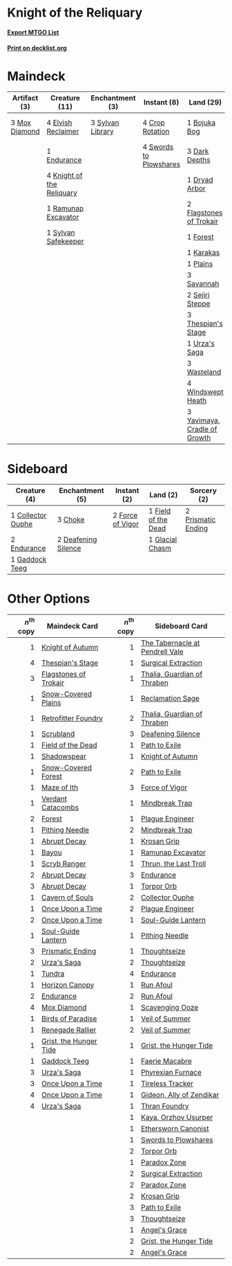 # Knight of the Reliquary

#### [Export MTGO List](../collection/Knight%20of%20the%20Reliquary/Knight%20of%20the%20Reliquary.txt)
#### [Print on decklist.org](http://decklist.org/?deckmain=1%09Bojuka%20Bog%0A4%09Crop%20Rotation%0A3%09Dark%20Depths%0A1%09Dryad%20Arbor%0A4%09Elvish%20Reclaimer%0A1%09Endurance%0A2%09Flagstones%20of%20Trokair%0A1%09Forest%0A4%09Green%20Sun's%20Zenith%0A1%09Karakas%0A4%09Knight%20of%20the%20Reliquary%0A3%09Mox%20Diamond%0A1%09Plains%0A2%09Prismatic%20Ending%0A1%09Ramunap%20Excavator%0A3%09Savannah%0A2%09Sejiri%20Steppe%0A4%09Swords%20to%20Plowshares%0A3%09Sylvan%20Library%0A1%09Sylvan%20Safekeeper%0A3%09Thespian's%20Stage%0A1%09Urza's%20Saga%0A3%09Wasteland%0A4%09Windswept%20Heath%0A3%09Yavimaya,%20Cradle%20of%20Growth&deckside=3%09Choke%0A1%09Collector%20Ouphe%0A2%09Deafening%20Silence%0A2%09Endurance%0A1%09Field%20of%20the%20Dead%0A2%09Force%20of%20Vigor%0A1%09Gaddock%20Teeg%0A1%09Glacial%20Chasm%0A2%09Prismatic%20Ending)
# Maindeck

|                                     Artifact (3)                                     |                                           Creature (11)                                            |                                     Enchantment (3)                                     |                                         Instant (8)                                          |                                               Land (29)                                               |                                          Sorcery (6)                                          |
|--------------------------------------------------------------------------------------|----------------------------------------------------------------------------------------------------|-----------------------------------------------------------------------------------------|----------------------------------------------------------------------------------------------|-------------------------------------------------------------------------------------------------------|-----------------------------------------------------------------------------------------------|
|3 [Mox Diamond](http://gatherer.wizards.com/Pages/Card/Details.aspx?multiverseid=5193)|4 [Elvish Reclaimer](http://gatherer.wizards.com/Pages/Card/Details.aspx?multiverseid=466923)       |3 [Sylvan Library](http://gatherer.wizards.com/Pages/Card/Details.aspx?multiverseid=2240)|4 [Crop Rotation](http://gatherer.wizards.com/Pages/Card/Details.aspx?multiverseid=417430)    |1 [Bojuka Bog](http://gatherer.wizards.com/Pages/Card/Details.aspx?multiverseid=376269)                |4 [Green Sun's Zenith](http://gatherer.wizards.com/Pages/Card/Details.aspx?multiverseid=413711)|
|                                                                                      |1 [Endurance](http://gatherer.wizards.com/Pages/Card/Details.aspx?multiverseid=522233)              |                                                                                         |4 [Swords to Plowshares](http://gatherer.wizards.com/Pages/Card/Details.aspx?multiverseid=869)|3 [Dark Depths](http://gatherer.wizards.com/Pages/Card/Details.aspx?multiverseid=121155)               |2 [Prismatic Ending](http://gatherer.wizards.com/Pages/Card/Details.aspx?multiverseid=522101)  |
|                                                                                      |4 [Knight of the Reliquary](http://gatherer.wizards.com/Pages/Card/Details.aspx?multiverseid=189145)|                                                                                         |                                                                                              |1 [Dryad Arbor](http://gatherer.wizards.com/Pages/Card/Details.aspx?multiverseid=136196)               |                                                                                               |
|                                                                                      |1 [Ramunap Excavator](http://gatherer.wizards.com/Pages/Card/Details.aspx?multiverseid=430818)      |                                                                                         |                                                                                              |2 [Flagstones of Trokair](http://gatherer.wizards.com/Pages/Card/Details.aspx?multiverseid=116733)     |                                                                                               |
|                                                                                      |1 [Sylvan Safekeeper](http://gatherer.wizards.com/Pages/Card/Details.aspx?multiverseid=389709)      |                                                                                         |                                                                                              |1 [Forest](http://gatherer.wizards.com/Pages/Card/Details.aspx?multiverseid=439860)                    |                                                                                               |
|                                                                                      |                                                                                                    |                                                                                         |                                                                                              |1 [Karakas](http://gatherer.wizards.com/Pages/Card/Details.aspx?multiverseid=413782)                   |                                                                                               |
|                                                                                      |                                                                                                    |                                                                                         |                                                                                              |1 [Plains](http://gatherer.wizards.com/Pages/Card/Details.aspx?multiverseid=439856)                    |                                                                                               |
|                                                                                      |                                                                                                    |                                                                                         |                                                                                              |3 [Savannah](http://gatherer.wizards.com/Pages/Card/Details.aspx?multiverseid=881)                     |                                                                                               |
|                                                                                      |                                                                                                    |                                                                                         |                                                                                              |2 [Sejiri Steppe](http://gatherer.wizards.com/Pages/Card/Details.aspx?multiverseid=243453)             |                                                                                               |
|                                                                                      |                                                                                                    |                                                                                         |                                                                                              |3 [Thespian's Stage](http://gatherer.wizards.com/Pages/Card/Details.aspx?multiverseid=366353)          |                                                                                               |
|                                                                                      |                                                                                                    |                                                                                         |                                                                                              |1 [Urza's Saga](http://gatherer.wizards.com/Pages/Card/Details.aspx?multiverseid=522335)               |                                                                                               |
|                                                                                      |                                                                                                    |                                                                                         |                                                                                              |3 [Wasteland](http://gatherer.wizards.com/Pages/Card/Details.aspx?multiverseid=413790)                 |                                                                                               |
|                                                                                      |                                                                                                    |                                                                                         |                                                                                              |4 [Windswept Heath](http://gatherer.wizards.com/Pages/Card/Details.aspx?multiverseid=405115)           |                                                                                               |
|                                                                                      |                                                                                                    |                                                                                         |                                                                                              |3 [Yavimaya, Cradle of Growth](http://gatherer.wizards.com/Pages/Card/Details.aspx?multiverseid=522337)|                                                                                               |


# Sideboard

|                                        Creature (4)                                        |                                       Enchantment (5)                                        |                                        Instant (2)                                        |                                           Land (2)                                           |                                         Sorcery (2)                                         |
|--------------------------------------------------------------------------------------------|----------------------------------------------------------------------------------------------|-------------------------------------------------------------------------------------------|----------------------------------------------------------------------------------------------|---------------------------------------------------------------------------------------------|
|1 [Collector Ouphe](http://gatherer.wizards.com/Pages/Card/Details.aspx?multiverseid=464107)|3 [Choke](http://gatherer.wizards.com/Pages/Card/Details.aspx?multiverseid=45431)             |2 [Force of Vigor](http://gatherer.wizards.com/Pages/Card/Details.aspx?multiverseid=464113)|1 [Field of the Dead](http://gatherer.wizards.com/Pages/Card/Details.aspx?multiverseid=467001)|2 [Prismatic Ending](http://gatherer.wizards.com/Pages/Card/Details.aspx?multiverseid=522101)|
|2 [Endurance](http://gatherer.wizards.com/Pages/Card/Details.aspx?multiverseid=522233)      |2 [Deafening Silence](http://gatherer.wizards.com/Pages/Card/Details.aspx?multiverseid=472972)|                                                                                           |1 [Glacial Chasm](http://gatherer.wizards.com/Pages/Card/Details.aspx?multiverseid=2752)      |                                                                                             |
|1 [Gaddock Teeg](http://gatherer.wizards.com/Pages/Card/Details.aspx?multiverseid=140188)   |                                                                                              |                                                                                           |                                                                                              |                                                                                             |


# Other Options

|*n*<sup>th</sup> copy|                                          Maindeck Card                                          |*n*<sup>th</sup> copy|                                             Sideboard Card                                             |
|--------------------:|-------------------------------------------------------------------------------------------------|--------------------:|--------------------------------------------------------------------------------------------------------|
|                    1|[Knight of Autumn](http://gatherer.wizards.com/Pages/Card/Details.aspx?multiverseid=452933)      |                    1|[The Tabernacle at Pendrell Vale](http://gatherer.wizards.com/Pages/Card/Details.aspx?multiverseid=1690)|
|                    4|[Thespian's Stage](http://gatherer.wizards.com/Pages/Card/Details.aspx?multiverseid=366353)      |                    1|[Surgical Extraction](http://gatherer.wizards.com/Pages/Card/Details.aspx?multiverseid=397706)          |
|                    3|[Flagstones of Trokair](http://gatherer.wizards.com/Pages/Card/Details.aspx?multiverseid=116733) |                    1|[Thalia, Guardian of Thraben](http://gatherer.wizards.com/Pages/Card/Details.aspx?multiverseid=442025)  |
|                    1|[Snow-Covered Plains](http://gatherer.wizards.com/Pages/Card/Details.aspx?multiverseid=121267)   |                    1|[Reclamation Sage](http://gatherer.wizards.com/Pages/Card/Details.aspx?multiverseid=389651)             |
|                    1|[Retrofitter Foundry](http://gatherer.wizards.com/Pages/Card/Details.aspx?multiverseid=450658)   |                    2|[Thalia, Guardian of Thraben](http://gatherer.wizards.com/Pages/Card/Details.aspx?multiverseid=442025)  |
|                    1|[Scrubland](http://gatherer.wizards.com/Pages/Card/Details.aspx?multiverseid=882)                |                    3|[Deafening Silence](http://gatherer.wizards.com/Pages/Card/Details.aspx?multiverseid=472972)            |
|                    1|[Field of the Dead](http://gatherer.wizards.com/Pages/Card/Details.aspx?multiverseid=467001)     |                    1|[Path to Exile](http://gatherer.wizards.com/Pages/Card/Details.aspx?multiverseid=220511)                |
|                    1|[Shadowspear](http://gatherer.wizards.com/Pages/Card/Details.aspx?multiverseid=476487)           |                    1|[Knight of Autumn](http://gatherer.wizards.com/Pages/Card/Details.aspx?multiverseid=452933)             |
|                    1|[Snow-Covered Forest](http://gatherer.wizards.com/Pages/Card/Details.aspx?multiverseid=121192)   |                    2|[Path to Exile](http://gatherer.wizards.com/Pages/Card/Details.aspx?multiverseid=220511)                |
|                    1|[Maze of Ith](http://gatherer.wizards.com/Pages/Card/Details.aspx?multiverseid=1824)             |                    3|[Force of Vigor](http://gatherer.wizards.com/Pages/Card/Details.aspx?multiverseid=464113)               |
|                    1|[Verdant Catacombs](http://gatherer.wizards.com/Pages/Card/Details.aspx?multiverseid=405113)     |                    1|[Mindbreak Trap](http://gatherer.wizards.com/Pages/Card/Details.aspx?multiverseid=197532)               |
|                    2|[Forest](http://gatherer.wizards.com/Pages/Card/Details.aspx?multiverseid=439860)                |                    1|[Plague Engineer](http://gatherer.wizards.com/Pages/Card/Details.aspx?multiverseid=464049)              |
|                    1|[Pithing Needle](http://gatherer.wizards.com/Pages/Card/Details.aspx?multiverseid=129526)        |                    2|[Mindbreak Trap](http://gatherer.wizards.com/Pages/Card/Details.aspx?multiverseid=197532)               |
|                    1|[Abrupt Decay](http://gatherer.wizards.com/Pages/Card/Details.aspx?multiverseid=456061)          |                    1|[Krosan Grip](http://gatherer.wizards.com/Pages/Card/Details.aspx?multiverseid=376394)                  |
|                    1|[Bayou](http://gatherer.wizards.com/Pages/Card/Details.aspx?multiverseid=879)                    |                    1|[Ramunap Excavator](http://gatherer.wizards.com/Pages/Card/Details.aspx?multiverseid=430818)            |
|                    1|[Scryb Ranger](http://gatherer.wizards.com/Pages/Card/Details.aspx?multiverseid=118924)          |                    1|[Thrun, the Last Troll](http://gatherer.wizards.com/Pages/Card/Details.aspx?multiverseid=214050)        |
|                    2|[Abrupt Decay](http://gatherer.wizards.com/Pages/Card/Details.aspx?multiverseid=456061)          |                    3|[Endurance](http://gatherer.wizards.com/Pages/Card/Details.aspx?multiverseid=522233)                    |
|                    3|[Abrupt Decay](http://gatherer.wizards.com/Pages/Card/Details.aspx?multiverseid=456061)          |                    1|[Torpor Orb](http://gatherer.wizards.com/Pages/Card/Details.aspx?multiverseid=233069)                   |
|                    1|[Cavern of Souls](http://gatherer.wizards.com/Pages/Card/Details.aspx?multiverseid=278058)       |                    2|[Collector Ouphe](http://gatherer.wizards.com/Pages/Card/Details.aspx?multiverseid=464107)              |
|                    1|[Once Upon a Time](http://gatherer.wizards.com/Pages/Card/Details.aspx?multiverseid=473131)      |                    2|[Plague Engineer](http://gatherer.wizards.com/Pages/Card/Details.aspx?multiverseid=464049)              |
|                    2|[Once Upon a Time](http://gatherer.wizards.com/Pages/Card/Details.aspx?multiverseid=473131)      |                    1|[Soul-Guide Lantern](http://gatherer.wizards.com/Pages/Card/Details.aspx?multiverseid=476488)           |
|                    1|[Soul-Guide Lantern](http://gatherer.wizards.com/Pages/Card/Details.aspx?multiverseid=476488)    |                    1|[Pithing Needle](http://gatherer.wizards.com/Pages/Card/Details.aspx?multiverseid=129526)               |
|                    3|[Prismatic Ending](http://gatherer.wizards.com/Pages/Card/Details.aspx?multiverseid=522101)      |                    1|[Thoughtseize](http://gatherer.wizards.com/Pages/Card/Details.aspx?multiverseid=438676)                 |
|                    2|[Urza's Saga](http://gatherer.wizards.com/Pages/Card/Details.aspx?multiverseid=522335)           |                    2|[Thoughtseize](http://gatherer.wizards.com/Pages/Card/Details.aspx?multiverseid=438676)                 |
|                    1|[Tundra](http://gatherer.wizards.com/Pages/Card/Details.aspx?multiverseid=885)                   |                    4|[Endurance](http://gatherer.wizards.com/Pages/Card/Details.aspx?multiverseid=522233)                    |
|                    1|[Horizon Canopy](http://gatherer.wizards.com/Pages/Card/Details.aspx?multiverseid=409571)        |                    1|[Run Afoul](http://gatherer.wizards.com/Pages/Card/Details.aspx?multiverseid=485524)                    |
|                    2|[Endurance](http://gatherer.wizards.com/Pages/Card/Details.aspx?multiverseid=522233)             |                    2|[Run Afoul](http://gatherer.wizards.com/Pages/Card/Details.aspx?multiverseid=485524)                    |
|                    4|[Mox Diamond](http://gatherer.wizards.com/Pages/Card/Details.aspx?multiverseid=5193)             |                    1|[Scavenging Ooze](http://gatherer.wizards.com/Pages/Card/Details.aspx?multiverseid=420783)              |
|                    1|[Birds of Paradise](http://gatherer.wizards.com/Pages/Card/Details.aspx?multiverseid=129906)     |                    1|[Veil of Summer](http://gatherer.wizards.com/Pages/Card/Details.aspx?multiverseid=466952)               |
|                    1|[Renegade Rallier](http://gatherer.wizards.com/Pages/Card/Details.aspx?multiverseid=423800)      |                    2|[Veil of Summer](http://gatherer.wizards.com/Pages/Card/Details.aspx?multiverseid=466952)               |
|                    1|[Grist, the Hunger Tide](http://gatherer.wizards.com/Pages/Card/Details.aspx?multiverseid=522278)|                    1|[Grist, the Hunger Tide](http://gatherer.wizards.com/Pages/Card/Details.aspx?multiverseid=522278)       |
|                    1|[Gaddock Teeg](http://gatherer.wizards.com/Pages/Card/Details.aspx?multiverseid=140188)          |                    1|[Faerie Macabre](http://gatherer.wizards.com/Pages/Card/Details.aspx?multiverseid=201822)               |
|                    3|[Urza's Saga](http://gatherer.wizards.com/Pages/Card/Details.aspx?multiverseid=522335)           |                    1|[Phyrexian Furnace](http://gatherer.wizards.com/Pages/Card/Details.aspx?multiverseid=4438)              |
|                    3|[Once Upon a Time](http://gatherer.wizards.com/Pages/Card/Details.aspx?multiverseid=473131)      |                    1|[Tireless Tracker](http://gatherer.wizards.com/Pages/Card/Details.aspx?multiverseid=409997)             |
|                    4|[Once Upon a Time](http://gatherer.wizards.com/Pages/Card/Details.aspx?multiverseid=473131)      |                    1|[Gideon, Ally of Zendikar](http://gatherer.wizards.com/Pages/Card/Details.aspx?multiverseid=401897)     |
|                    4|[Urza's Saga](http://gatherer.wizards.com/Pages/Card/Details.aspx?multiverseid=522335)           |                    1|[Thran Foundry](http://gatherer.wizards.com/Pages/Card/Details.aspx?multiverseid=19111)                 |
|                     |                                                                                                 |                    1|[Kaya, Orzhov Usurper](http://gatherer.wizards.com/Pages/Card/Details.aspx?multiverseid=460129)         |
|                     |                                                                                                 |                    1|[Ethersworn Canonist](http://gatherer.wizards.com/Pages/Card/Details.aspx?multiverseid=174931)          |
|                     |                                                                                                 |                    1|[Swords to Plowshares](http://gatherer.wizards.com/Pages/Card/Details.aspx?multiverseid=869)            |
|                     |                                                                                                 |                    2|[Torpor Orb](http://gatherer.wizards.com/Pages/Card/Details.aspx?multiverseid=233069)                   |
|                     |                                                                                                 |                    1|[Paradox Zone](http://gatherer.wizards.com/Pages/Card/Details.aspx?multiverseid=518460)                 |
|                     |                                                                                                 |                    2|[Surgical Extraction](http://gatherer.wizards.com/Pages/Card/Details.aspx?multiverseid=397706)          |
|                     |                                                                                                 |                    2|[Paradox Zone](http://gatherer.wizards.com/Pages/Card/Details.aspx?multiverseid=518460)                 |
|                     |                                                                                                 |                    2|[Krosan Grip](http://gatherer.wizards.com/Pages/Card/Details.aspx?multiverseid=376394)                  |
|                     |                                                                                                 |                    3|[Path to Exile](http://gatherer.wizards.com/Pages/Card/Details.aspx?multiverseid=220511)                |
|                     |                                                                                                 |                    3|[Thoughtseize](http://gatherer.wizards.com/Pages/Card/Details.aspx?multiverseid=438676)                 |
|                     |                                                                                                 |                    1|[Angel's Grace](http://gatherer.wizards.com/Pages/Card/Details.aspx?multiverseid=370545)                |
|                     |                                                                                                 |                    2|[Grist, the Hunger Tide](http://gatherer.wizards.com/Pages/Card/Details.aspx?multiverseid=522278)       |
|                     |                                                                                                 |                    2|[Angel's Grace](http://gatherer.wizards.com/Pages/Card/Details.aspx?multiverseid=370545)                |

